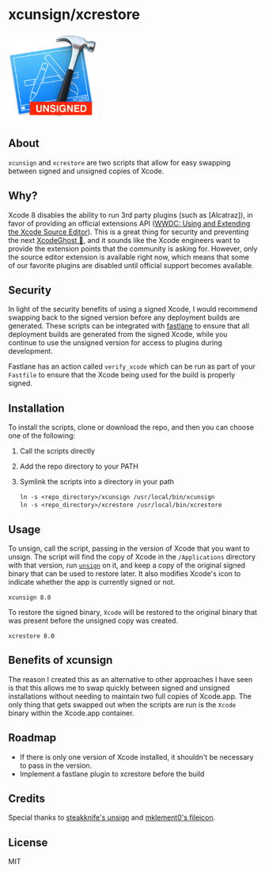 # xcunsign/xcrestore

<img width="180px" src="./resources/readme_XcodeUnsigned.png" />

## About

`xcunsign` and `xcrestore` are two scripts that allow for easy swapping between signed and unsigned copies of Xcode.

## Why?

Xcode 8 disables the ability to run 3rd party plugins (such as [Alcatraz]), in favor of providing an official extensions API ([WWDC: Using and Extending the Xcode Source Editor](https://developer.apple.com/videos/play/wwdc2016/414/)). This is a great thing for security and preventing the next [XcodeGhost 👻](https://en.wikipedia.org/wiki/XcodeGhost), and it sounds like the Xcode engineers want to provide the extension points that the community is asking for. However, only the source editor extension is available right now, which means that some of our favorite plugins are disabled until official support becomes available.

## Security

In light of the security benefits of using a signed Xcode, I would recommend swapping back to the signed version before any deployment builds are generated. These scripts can be integrated with [fastlane](https://fastlane.tools) to ensure that all deployment builds are generated from the signed Xcode, while you continue to use the unsigned version for access to plugins during development.

Fastlane has an action called `verify_xcode` which can be run as part of your `Fastfile` to ensure that the Xcode being used for the build is properly signed.

## Installation

To install the scripts, clone or download the repo, and then you can choose one of the following:

1. Call the scripts directly
2. Add the repo directory to your PATH
3. Symlink the scripts into a directory in your path
    
    ```
    ln -s <repo_directory>/xcunsign /usr/local/bin/xcunsign
    ln -s <repo_directory>/xcrestore /usr/local/bin/xcrestore
    ``` 

## Usage

To unsign, call the script, passing in the version of Xcode that you want to unsign. The script will find the copy of Xcode in the `/Applications` directory with that version, run [`unsign`](https://github.com/steakknife/unsign) on it, and keep a copy of the original signed binary that can be used to restore later. It also modifies Xcode's icon to indicate whether the app is currently signed or not.

```
xcunsign 8.0
```
 
To restore the signed binary, `Xcode` will be restored to the original binary that was present before the unsigned copy was created.

 ```
xcrestore 8.0
```


## Benefits of xcunsign

The reason I created this as an alternative to other approaches I have seen is that this allows me to swap quickly between signed and unsigned installations without needing to maintain two full copies of Xcode.app. The only thing that gets swapped out when the scripts are run is the `Xcode` binary within the Xcode.app container.


## Roadmap

- If there is only one version of Xcode installed, it shouldn't be necessary to pass in the version.
- Implement a fastlane plugin to xcrestore before the build 

## Credits

Special thanks to [steakknife's unsign](https://github.com/steakknife/unsign) and [mklement0's fileicon](https://github.com/mklement0/fileicon).

## License

MIT
